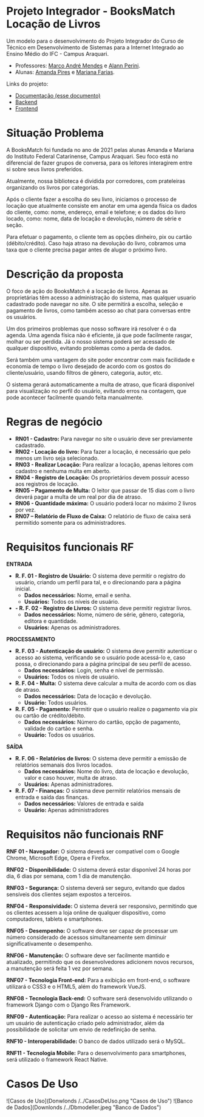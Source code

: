 # Projeto Integrador - BooksMatch Locação de Livros

Um modelo para o desenvolvimento do Projeto Integrador do Curso de Técnico em Desenvolvimento de Sistemas para a Internet Integrado ao Ensino Médio do IFC - Campus Araquari.

- Professores: [Marco André Mendes](github.com/marcoandre) e [Alann Perini](https://github.com/AlannKPerini).
- Alunas: [Amanda Pires](https://github.com/AmandaPires17) e [Mariana Farias](https://github.com/Mariana-Fariass).

Links do projeto:

- [Documentação (esse documento)](github.com/marcoandre/pi-modelo)
- [Backend](github.com/marcoandre/pi-backend)
- [Frontend](github.com/marcoandre/pi-frontend)

# Situação Problema

<!-- ![Ciclo da Venda](docs/ciclo_da_venda.webp "Ciclo da Venda") -->

A BooksMatch foi fundada no ano de 2021 pelas alunas Amanda e Mariana do Instituto Federal Catarinense, Campus Araquari. Seu foco está no diferencial de fazer grupos de conversa, para os leitores interagirem entre si sobre seus livros preferidos. 

Atualmente, nossa biblioteca é dividida por corredores, com prateleiras organizando os livros por categorias. 

Após o cliente fazer a escolha do seu livro, iniciamos o processo de locação que atualmente consiste em anotar em uma agenda física os dados do cliente, como: nome, endereço, email e telefone; e os dados do livro locado, como: nome, data de locação e devolução, número de série e seção.

Para efetuar o pagamento, o cliente tem as opções dinheiro, pix ou cartão (débito/crédito). Caso haja atraso na devolução do livro, cobramos uma taxa que o cliente precisa pagar antes de alugar o próximo livro.

# Descrição da proposta

O foco de ação do BooksMatch é a locação de livros. Apenas as proprietárias têm acesso a administração do sistema, mas qualquer usuario cadastrado pode navegar no site. O site permitirá a escolha, seleção e pagamento de livros, como também acesso ao chat para conversas entre os usuários.

Um dos primeiros problemas que nosso software irá resolver é o da agenda. Uma agenda física não é eficiente, já que pode facilmente rasgar, molhar ou ser perdida. Já o nosso sistema poderá ser acessado de qualquer dispositivo, evitando problemas como a perda de dados. 

Será também uma vantagem do site poder encontrar com mais facilidade e economia de tempo o livro desejado de acordo com os gostos do cliente/usuário, usando filtros de gênero, categoria, autor, etc. 

O sistema gerará automaticamente a multa de atraso, que ficará disponível para visualização no perfil do usuário, evitando erros na contagem, que pode acontecer facilmente quando feita manualmente. 

# Regras de negócio

- **RN01 - Cadastro:** Para navegar no site o usuário deve ser previamente cadastrado.
- **RN02 - Locação do livro:** Para fazer a locação, é necessário que pelo menos um livro seja selecionado.
- **RN03 - Realizar Locação:** Para realizar a locação, apenas leitores com cadastro e nenhuma multa em aberto.
- **RN04 - Registro de Locação:** Os proprietários devem possuir acesso aos registros de locação.
- **RN05 – Pagamento de Multa:** O leitor que passar de 15 dias com o livro deverá pagar a multa de um real por dia de atraso.
- **RN06 - Quantidade máxima:** O usuário poderá locar no máximo 2 livros por vez.
- **RN07 – Relatório de Fluxo de Caixa:** O relatório de fluxo de caixa será permitido somente para os administradores.

# Requisitos funcionais RF

**ENTRADA**

- **R. F.  01 - Registro de Usuário:** O sistema deve permitir o registro do usuário, criando um perfil para tal, e o direcionando para a página inicial.
   - **Dados necessários:** Nome, email e senha.
   - **Usuários:** Todos os níveis de usuário.
- **- R. F.  02 - Registro de Livros:** O sistema deve permitir registrar livros.
   - **Dados necessários:** Nome, número de série, gênero, categoria, editora e quantidade.
   - **Usuários:** Apenas os administradores.

**PROCESSAMENTO**

- **R. F.  03 - Autenticação de usuário:** O sistema deve permitir autenticar o acesso ao sistema, verificando se o usuário pode acessá-lo e, caso possa, o direcionando para a página principal de seu perfil de acesso.
   - **Dados necessários:** Login, senha e nível de permissão.
   - **Usuários:** Todos os níveis de usuário.
- **R. F.  04 - Multa:** O sistema deve calcular a multa de acordo com os dias de atraso.
   - **Dados necessários:** Data de locação e devolução. 
   - **Usuário:** Todos usuários.
- **R. F.  05 - Pagamento:** Permitir que o usuário realize o pagamento via pix ou cartão de crédito/débito.
   - **Dados necessários:** Número do cartão, opção de pagamento, validade do cartão e senha.
   - **Usuário:** Todos os usuários.

**SAÍDA**

- **R. F.  06 - Relatórios de livros:** O sistema deve permitir a emissão de relatórios semanais dos livros locados.
   - **Dados necessários:** Nome do livro, data de locação e devolução, valor e caso houver, multa de atraso.
   - **Usuários:** Apenas administradores.
- **R. F.  07 - Finanças:** O sistema deve permitir relatórios mensais de entrada e saída das finanças. 
   - **Dados necessários:** Valores de entrada e saída
   - **Usuário:** Apenas administradores


# Requisitos não funcionais RNF

**RNF 01 - Navegador:** O sistema deverá ser compatível com o Google Chrome, Microsoft Edge, Opera e Firefox.

**RNF02 - Disponibilidade:** O sistema deverá estar disponível 24 horas por dia, 6 dias por semana, com 1 dia de manutenção.

**RNF03 - Segurança:** O sistema deverá ser seguro, evitando que dados sensíveis dos clientes sejam expostos a terceiros.

**RNF04 - Responsividade:** O sistema deverá ser responsivo, permitindo que os clientes acessem a loja online de qualquer dispositivo, como computadores, tablets e smartphones.

**RNF05 - Desempenho:** O software deve ser capaz de processar um número considerado de acessos simultaneamente sem diminuir significativamente o desempenho.

**RNF06 - Manutenção:** O software deve ser facilmente mantido e atualizado, permitindo que os desenvolvedores adicionem novos recursos, a manutenção será feita 1 vez por semana.

**RNF07 - Tecnologia Front-end:** Para a exibição em front-end, o software utilizará o CSS3 e o HTML5, além do framework VueJS.

**RNF08 - Tecnologia Back-end:** O software será desenvolvido utilizando o framework Django com o Django Res Framework.

**RNF09 - Autenticação:** Para realizar o acesso ao sistema é necessário ter um usuário de autenticação criado pelo administrador, além da possibilidade de solicitar um envio de redefinição de senha.

**RNF10 - Interoperabilidade:** O banco de dados utilizado será o MySQL.

**RNF11 - Tecnologia Mobile:** Para o desenvolvimento para smartphones, será utilizado o framework React Native.

# Casos De Uso

![Casos de Uso](Donwlonds /../CasosDeUso.png "Casos de Uso")
![Banco de Dados](Downlonds /../Dbmodeller.jpeg "Banco de Dados")